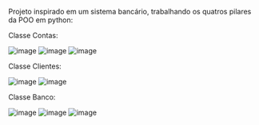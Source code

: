 Projeto inspirado em um sistema bancário, trabalhando os quatros pilares da POO em python:

Classe Contas:

![image](https://github.com/Macedo003/Sistema_Bancario/assets/124840692/a18758da-a692-4871-b48a-cdb9b1111b81) ![image](https://github.com/Macedo003/Sistema_Bancario/assets/124840692/1a13f636-581a-4544-a5e7-b2e3d827ef9b)
![image](https://github.com/Macedo003/Sistema_Bancario/assets/124840692/adf106e5-a352-4dbf-b89d-3f50a0d7d5a8)

Classe Clientes:

![image](https://github.com/Macedo003/Sistema_Bancario/assets/124840692/38ec9e23-a33a-4dcb-a8d8-0c730776df47)
![image](https://github.com/Macedo003/Sistema_Bancario/assets/124840692/f91c9c63-befd-46a1-8552-9ffb11b366a4)

Classe Banco:

![image](https://github.com/Macedo003/Sistema_Bancario/assets/124840692/f9e4e440-9838-430a-a6f2-afe075be0850)
![image](https://github.com/Macedo003/Sistema_Bancario/assets/124840692/0f5c9493-9231-4ffb-9162-8029aeb509f5)
![image](https://github.com/Macedo003/Sistema_Bancario/assets/124840692/c9d0d7fc-a6de-4c21-a455-30a6527aa138)

